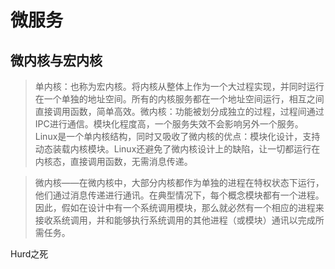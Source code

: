 微服务
===

微内核与宏内核
---

> 单内核：也称为宏内核。将内核从整体上作为一个大过程实现，并同时运行在一个单独的地址空间。所有的内核服务都在一个地址空间运行，相互之间直接调用函数，简单高效。微内核：功能被划分成独立的过程，过程间通过IPC进行通信。模块化程度高，一个服务失效不会影响另外一个服务。Linux是一个单内核结构，同时又吸收了微内核的优点：模块化设计，支持动态装载内核模块。Linux还避免了微内核设计上的缺陷，让一切都运行在内核态，直接调用函数，无需消息传递。

>微内核――在微内核中，大部分内核都作为单独的进程在特权状态下运行，他们通过消息传递进行通讯。在典型情况下，每个概念模块都有一个进程。因此，假如在设计中有一个系统调用模块，那么就必然有一个相应的进程来接收系统调用，并和能够执行系统调用的其他进程（或模块）通讯以完成所需任务。

Hurd之死
